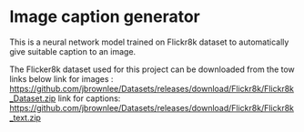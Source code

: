 # Image caption generator
This is a neural network model trained on Flickr8k dataset to automatically give suitable caption to an image.

The Flicker8k dataset used for this project can be downloaded from the tow links below
link for images : https://github.com/jbrownlee/Datasets/releases/download/Flickr8k/Flickr8k_Dataset.zip
link for captions: https://github.com/jbrownlee/Datasets/releases/download/Flickr8k/Flickr8k_text.zip
